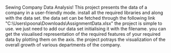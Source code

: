 Sewing Company Data Analysis!
This project presents the data of a company in a user-friendly mode.
install all the required libraries and along with the data set. 
the data set can be fetched through the following link "C:\Users\poona\Downloads\AssignmentData.xlsx"
the project is simple to use. we just need to add our data set initialising it with the filename. 
you can get the visualised representation of the required features of your required data by plotting them on the axis. 
the project potrays the visualization of the overall growth of various departments of the company.





